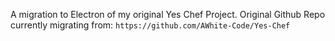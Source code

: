 A migration to Electron of my original Yes Chef Project.
Original Github Repo currently migrating from: ```https://github.com/AWhite-Code/Yes-Chef```
